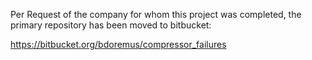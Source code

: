 Per Request of the company for whom this project was completed, the primary repository has been moved to bitbucket:

https://bitbucket.org/bdoremus/compressor_failures
